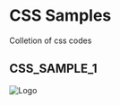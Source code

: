 
# CSS Samples

Colletion of css codes




## CSS_SAMPLE_1



![Logo](https://github.com/mailtodanish/CSS-Samples/blob/main/CSS_SAMPLE_1/img/CPT2203092336-841x116.gif)


